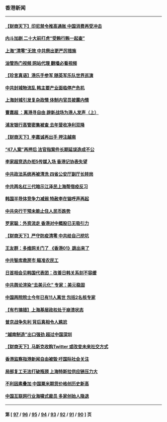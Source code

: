 ### 香港新闻
---
#### [【财商天下】印尼禁令推高通胀 中国消费再受冲击](../../pages/ncid1349362/n13724191.md?05011245) 
#### [内斗加剧 二十大前打虎“受贿行贿一起查”](../../pages/ncid1349362/n13724111.md?05011245) 
#### [上海“清零”无效 中共祭出更严厉措施](../../pages/ncid1349362/n13724093.md?05011245) 
#### [油管热门视频 网站代理 翻墙必看视频](http://209.222.30.114:81/youtube.html?05011245)
#### [【珍言真语】港乐手参军 随英军乐队世界巡演](../../pages/ncid1349362/n13723928.md?05011245) 
#### [中共封城物流乱 韩主要产业面临停产危机](../../pages/ncid1349362/n13723890.md?05011245) 
#### [上海封城引发复杂政情 体制内官员披露内情](../../pages/ncid1349362/n13723861.md?05011245) 
#### [曹嘉超 ：离港寻自由 辟新战场为港人发声（上）](../../pages/ncid1349362/n13723728.md?05011245) 
#### [浦发银行高管密集被查 去年营收净利双降](../../pages/ncid1349362/n13723731.md?05011245) 
#### [【财商天下】李嘉诚再出手 押注越南](../../pages/ncid1349362/n13723603.md?05011245) 
#### [“47人案”再押后 法官指案件长期延误造成不公](../../pages/ncid1349362/n13723595.md?05011245) 
#### [李家超竞选办拒5传媒入场 香港记协表失望](../../pages/ncid1349362/n13723574.md?05011245) 
#### [中共政法系统再被清洗 四省公安厅副厅长转岗](../../pages/ncid1349362/n13723525.md?05011245) 
#### [中共两名红三代暗示江泽民上海帮借疫反习](../../pages/ncid1349362/n13723408.md?05011245) 
#### [韩国半导体竞争力减弱 特赦李在镕呼声再起](../../pages/ncid1349362/n13723528.md?05011245) 
#### [中共央行干预未能止住人民币跌势](../../pages/ncid1349362/n13723109.md?05011245) 
#### [罗家聪：外资流走 香港对中概股已无吸引力](../../pages/ncid1349362/n13722926.md?05011245) 
#### [【财商天下】严守防疫清零 中共给自己挖坑](../../pages/ncid1349362/n13722723.md?05011245) 
#### [王友群：多维网关门了 《香港01》跳出来了](../../pages/ncid1349362/n13722730.md?05011245) 
#### [中共智库救房市 瞄准农民工](../../pages/ncid1349362/n13722658.md?05011245) 
#### [日首相会见韩国代表团：改善日韩关系刻不容缓](../../pages/ncid1349362/n13722639.md?05011245) 
#### [中共舆论渲染“去美元化” 专家：美元稳固](../../pages/ncid1349362/n13722637.md?05011245) 
#### [中国两院院士今年已有11人离世 包括2名核专家](../../pages/ncid1349362/n13722635.md?05011245) 
#### [【有冇搞错】上海基层政权处于崩溃状态](../../pages/ncid1349362/n13722253.md?05011245) 
#### [普京战争失利 背后真相令人尴尬](../../pages/ncid1349362/n13721964.md?05011245) 
#### [“越南制造”出口强劲 超过中国深圳](../../pages/ncid1349362/n13722236.md?05011245) 
#### [【财商天下】马斯克收购Twitter 或改变未来社交方式](../../pages/ncid1349362/n13721958.md?05011245) 
#### [香港监察指港新闻自由被毁 吁国际社会关注](../../pages/ncid1349362/n13721934.md?05011245) 
#### [局部复工无法打破瓶颈 上海特斯拉供应链压力大](../../pages/ncid1349362/n13721889.md?05011245) 
#### [不利因素叠加 中国粟米期货价格创历史新高](../../pages/ncid1349362/n13721886.md?05011245) 
#### [中国互联网行业海啸式裁员 多家创始人隐退](../../pages/ncid1349362/n13721870.md?05011245) 

---
#### 第 [ [97](./97.md?05011245) / [96](./96.md?05011245) / [95](./95.md?05011245) / [94](./94.md?05011245) / [93](./93.md?05011245) / [92](./92.md?05011245) / [91](./91.md?05011245) / [90](./90.md?05011245) ] 页
